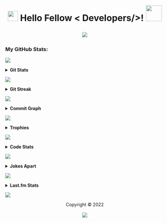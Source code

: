 <h1 align='center'>
  <img
    src="https://media2.giphy.com/media/QssGEmpkyEOhBCb7e1/giphy.gif?cid=ecf05e47a0n14BexZMoP1gqvSbLZSfYigjUvfcXkroScK00bl&rid=giphy.gif"
    width=32px> Hello Fellow < Developers/>! <img
      src="https://raw.githubusercontent.com/MartinHeinz/MartinHeinz/master/wave.gif" width=50px>
    <br>
    <p align="center"> <img
        src="https://readme-typing-svg.herokuapp.com?font=Ubuntu&color=%230778F7&center=true&vCenter=true&width=500&height=30&lines=I+am+Aditya+Prasad+S;Thanks+for+checking+out+my+profile...;I+am+a+Computer+Student.+Just+15+y.o...;Interested+in+learning+about+coding...;Love+To+Learn+New+Things..." />
    </p>
</h1>

### My GitHub Stats:

<a href="https://da.gd/aditya"> <img
    src="https://user-images.githubusercontent.com/73097560/115834477-dbab4500-a447-11eb-908a-139a6edaec5c.gif"> </a>

<details>
  <summary><b>Git Stats</b></summary>
  <br>
  <p align="center">
    <a href="https://da.gd/aditya"> <img width="100%"
        src="https://github-readme-stats.vercel.app/api?username=adityaprasad502&count_private=true&include_all_commits=true&show_icons=true&theme=tokyonight&custom_title=Git+Stats" />
    </a>
  </p>
</details>

<a href="https://da.gd/aditya"> <img
    src="https://user-images.githubusercontent.com/73097560/115834477-dbab4500-a447-11eb-908a-139a6edaec5c.gif"> </a>

<details>
  <summary><b>Git Streak</b></summary>
  <br>
  <p align="center">
    <a href="https://da.gd/aditya"> <img width="100%"
        src="http://github-readme-streak-stats.herokuapp.com?user=adityaprasad502&theme=tokyonight&border=156CDDD)" </a>
  </p>
</details>

<a href="https://da.gd/aditya"> <img
    src="https://user-images.githubusercontent.com/73097560/115834477-dbab4500-a447-11eb-908a-139a6edaec5c.gif"> </a>

<details>
  <summary><b>Commit Graph</b></summary>
  <br>
  <p align="center">
    <a href="https://da.gd/aditya">
      <img width="100%"
        src="https://activity-graph.herokuapp.com/graph?username=adityaprasad502&custom_title=Commit+Graph&theme=react-dark&area=true" />
    </a>
    <br>
  </p>
</details>

<a href="https://da.gd/aditya"> <img
    src="https://user-images.githubusercontent.com/73097560/115834477-dbab4500-a447-11eb-908a-139a6edaec5c.gif"> </a>

<details>
  <summary><b>Trophies</b></summary>
  <br>
  <p align="center">
    <a href="https://da.gd/aditya">
      <img width="100%"
        src="https://github-profile-trophy.vercel.app/?username=adityaprasad502&theme=darkhub&column=4&margin-w=7&margin-h=7" />
    </a>
    <br>
  </p>
</details>

<a href="https://da.gd/aditya"> <img
    src="https://user-images.githubusercontent.com/73097560/115834477-dbab4500-a447-11eb-908a-139a6edaec5c.gif"> </a>

<details>
  <summary><b>Code Stats</b></summary>
  <br>

  <!--START_SECTION:waka-->
![Code Time](http://img.shields.io/badge/Code%20Time%20since%2022/1/2022-358%20hrs%205%20mins-blue?logo=wakatime)

**🐱 My GitHub Data** 

> 🏆 3,495 Contributions in the Year 2022
 > 
> 📦 100.8 KiB Used in GitHub's Storage 
 > 
> 📜 9 Public Repositories 
 > 
> 🔑 ∞ private repositories.

**👻 I'm a Night 🦉** 

```text
🌞 Morning    0 commits      ░░░░░░░░░░░░░░░░░░░░░░░░░   0.0% 
🌆 Daytime    76 commits     ████░░░░░░░░░░░░░░░░░░░░░   17.08% 
🌃 Evening    84 commits     ████░░░░░░░░░░░░░░░░░░░░░   18.88% 
🌙 Night      285 commits    ████████████████░░░░░░░░░   64.04%
```
📅 **I'm Most Productive on Sunday** 

```text
Monday       19 commits     █░░░░░░░░░░░░░░░░░░░░░░░░   3.91% 
Tuesday      18 commits     █░░░░░░░░░░░░░░░░░░░░░░░░   3.7% 
Wednesday    58 commits     ███░░░░░░░░░░░░░░░░░░░░░░   11.93% 
Thursday     145 commits    ███████░░░░░░░░░░░░░░░░░░   29.84% 
Friday       61 commits     ███░░░░░░░░░░░░░░░░░░░░░░   12.55% 
Saturday     39 commits     ██░░░░░░░░░░░░░░░░░░░░░░░   8.02% 
Sunday       146 commits    ███████░░░░░░░░░░░░░░░░░░   30.04%
```


📊 **This Week I Spent My Time On** 

```text
⌚︎ Time Zone: Asia/Kolkata

💬 Programming Languages: 
XML                      16 hrs 43 mins      ██████████░░░░░░░░░░░░░░░   42.94% 
Kotlin                   16 hrs 38 mins      ██████████░░░░░░░░░░░░░░░   42.73% 
Groovy                   1 hr 36 mins        █░░░░░░░░░░░░░░░░░░░░░░░░   4.15% 
HTML                     1 hr 32 mins        █░░░░░░░░░░░░░░░░░░░░░░░░   3.94% 
Python                   47 mins             ░░░░░░░░░░░░░░░░░░░░░░░░░   2.03% 
CLASS                    21 mins             ░░░░░░░░░░░░░░░░░░░░░░░░░   0.94% 
JavaScript               18 mins             ░░░░░░░░░░░░░░░░░░░░░░░░░   0.81%

🔥 Editors: 
Android Studio           35 hrs 23 mins      ██████████████████████░░░   90.83% 
VS Code                  3 hrs 34 mins       ██░░░░░░░░░░░░░░░░░░░░░░░   9.17%

💻 Operating System: 
Windows                  38 hrs 57 mins      █████████████████████████   100.0%
```

**🧑‍💻 I Mostly Code in Python** 

```text
Python                   15 repos            ██████████████░░░░░░░░░░░   57.69% 
Kotlin                   3 repos             ███░░░░░░░░░░░░░░░░░░░░░░   11.54% 
Shell                    2 repos             ██░░░░░░░░░░░░░░░░░░░░░░░   7.69% 
HTML                     2 repos             ██░░░░░░░░░░░░░░░░░░░░░░░   7.69% 
CSS                      2 repos             ██░░░░░░░░░░░░░░░░░░░░░░░   7.69% 
TypeScript               1 repo              █░░░░░░░░░░░░░░░░░░░░░░░░   3.85% 
Java                     1 repo              █░░░░░░░░░░░░░░░░░░░░░░░░   3.85%
```



**📝 Note**

```
Last Updated precisely on 09/06/2022 at 19:27:57 IST
Next Update is roughly by 10/06/2022 at 19:25:55 IST
```

<!--END_SECTION:waka-->

</details>

<a href="https://da.gd/aditya"> <img
    src="https://user-images.githubusercontent.com/73097560/115834477-dbab4500-a447-11eb-908a-139a6edaec5c.gif"> </a>

<details>
  <summary><b>Jokes Apart</b></summary>
  <br>
  <p align="center">
    <a width="100%" href="https://da.gd/aditya"> <img src="https://readme-jokes.vercel.app/api?theme=tokyonight" /> </a>
  </p>
</details>

<a href="https://da.gd/aditya"> <img
    src="https://user-images.githubusercontent.com/73097560/115834477-dbab4500-a447-11eb-908a-139a6edaec5c.gif"> </a>

<details>
  <summary><b>Last.fm Stats</b></summary>
  <br>
  <p align="center">
    <a href="https://da.gd/aditya">
      <img width="100%" src="https://lastfm-recently-played.vercel.app/api?user=adityaprasad502&width=600&count=2" />
    </a>
  </p>
</details>

<a href="https://da.gd/aditya"> <img
    src="https://user-images.githubusercontent.com/73097560/115834477-dbab4500-a447-11eb-908a-139a6edaec5c.gif"> </a>

<p align="center">
  Copyright © 2022 <br> <br>
  <a href=https://da.gd/aditya><img src="https://da.gd/count" /></a>
</p>
</h2>
